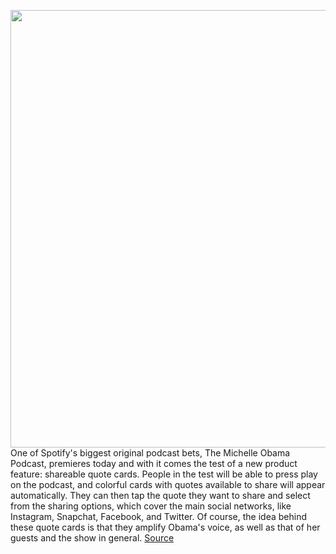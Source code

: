 <img src='https://cdn.vox-cdn.com/thumbor/zMqsQnMY_k1fw5ynursgvdhEXyk=/0x0:2820x1880/1200x800/filters:focal(1173x1011:1623x1461)/cdn.vox-cdn.com/uploads/chorus_image/image/67127416/michelleobamapod.0.jpg' width='700px' /><br/>
One of Spotify's biggest original podcast bets, The Michelle Obama Podcast, premieres today and with it comes the test of a new product feature: shareable quote cards. People in the test will be able to press play on the podcast, and colorful cards with quotes available to share will appear automatically. They can then tap the quote they want to share and select from the sharing options, which cover the main social networks, like Instagram, Snapchat, Facebook, and Twitter. Of course, the idea behind these quote cards is that they amplify Obama's voice, as well as that of her guests and the show in general.
<a href='https://www.theverge.com/2020/7/29/21346490/spotify-visual-quote-michelle-obama-podcast'> Source <a/>
